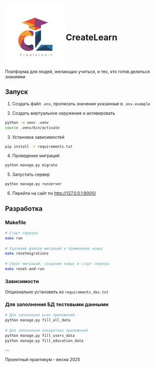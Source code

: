 <div style="display: flex; flex-direction: row; align-items: center;">
    <img src="./CreateLearn/static_dev/img/logo.png" width="200">
    <h1>CreateLearn</h1>
</div>

Платформа для людей, желающих учиться, и тех, кто готов делиться знаниями

## Запуск

1. Создать файл `.env`, прописать значения указанные в `.env.example`

2. Создать виртуальное окружение и активировать

```sh
python -m venv .venv
source .venv/bin/activate
```

3. Установка зависимостей

```sh
pip install -r requirements.txt
```

4. Проведение миграций

```sh
python manage.py migrate
```

5. Запустить сервер

```sh
python manage.py runserver
```

6. Перейти на сайт по <http://127.0.0.1:8000/>

## Разработка

### Makefile

```sh
# Старт сервера
make run

# Удаление файлов миграций и применение новых
make resetmigrations

# Сброс миграций, создание новых и старт сервера
make reset-and-run
```

### Зависимости

Опционально установить из `requirements_dev.txt`

### Для заполнения БД тестовыми данными

```sh
# Для заполнения всех приложений
python manage.py fill_all_data

# Для заполнения конкретных приложений
python manage.py fill_users_data
python manage.py fill_education_data
```

--

Проектный практикум - весна 2025
